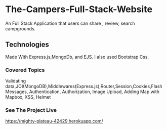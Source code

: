 # The-Campers-Full-Stack-Website
An Full Stack Application that users can share , review, search campgrounds.
## Technologies
Made With Express.js,MongoDb, and EJS. I also used Bootstrap Css.
### Covered Topics
Validating data,JOI(MongoDB),Middlewares(Express.js),Router,Session,Cookies,Flash Messages, Authentication, Authorization, Image Upload, Adding Map with Mapbox, XSS, Helmet
### See The Project Live
https://mighty-plateau-42429.herokuapp.com/
